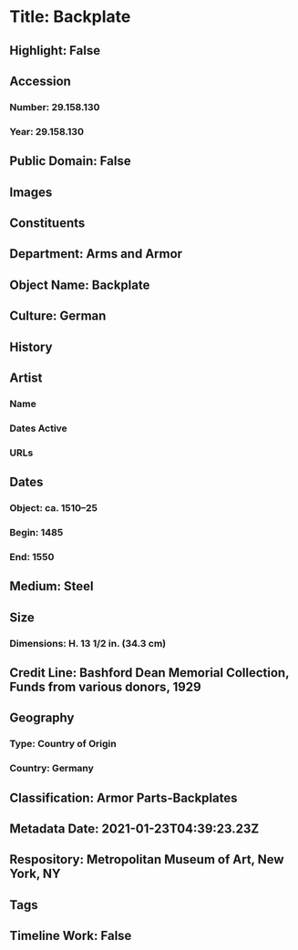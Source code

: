 # Title: Backplate
## Highlight: False
## Accession
### Number: 29.158.130
### Year: 29.158.130
## Public Domain: False
## Images
## Constituents
## Department: Arms and Armor
## Object Name: Backplate
## Culture: German
## History
## Artist
### Name
### Dates Active
### URLs
## Dates
### Object: ca. 1510–25
### Begin: 1485
### End: 1550
## Medium: Steel
## Size
### Dimensions: H. 13 1/2 in. (34.3 cm)
## Credit Line: Bashford Dean Memorial Collection, Funds from various donors, 1929
## Geography
### Type: Country of Origin
### Country: Germany
## Classification: Armor Parts-Backplates
## Metadata Date: 2021-01-23T04:39:23.23Z
## Respository: Metropolitan Museum of Art, New York, NY
## Tags
## Timeline Work: False